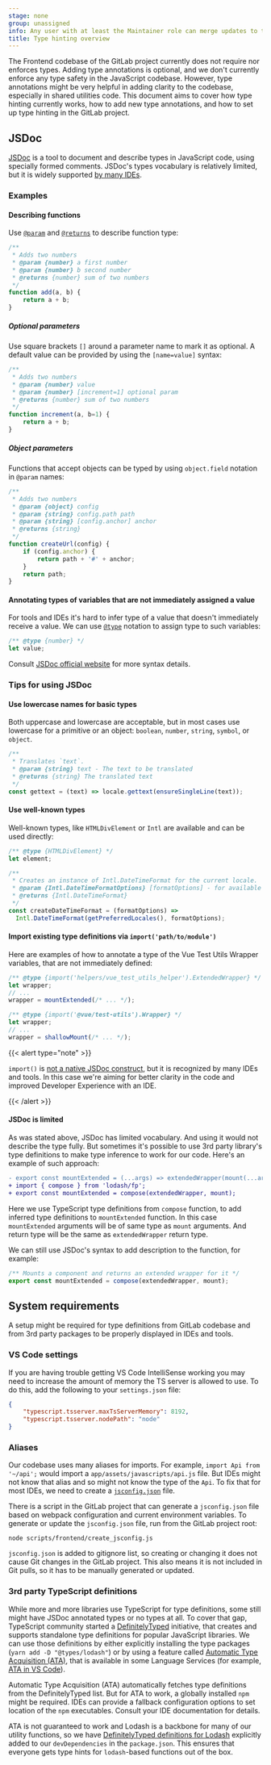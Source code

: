 ```yaml
---
stage: none
group: unassigned
info: Any user with at least the Maintainer role can merge updates to this content. For details, see https://docs.gitlab.com/ee/development/development_processes.html#development-guidelines-review.
title: Type hinting overview
---
```


The Frontend codebase of the GitLab project currently does not require nor enforces types. Adding
type annotations is optional, and we don't currently enforce any type safety in the JavaScript
codebase. However, type annotations might be very helpful in adding clarity to the codebase,
especially in shared utilities code. This document aims to cover how type hinting currently works,
how to add new type annotations, and how to set up type hinting in the GitLab project.

## JSDoc

[JSDoc](https://jsdoc.app/) is a tool to document and describe types in JavaScript code, using
specially formed comments. JSDoc's types vocabulary is relatively limited, but it is widely
supported [by many IDEs](https://en.wikipedia.org/wiki/JSDoc#JSDoc_in_use).

### Examples

#### Describing functions

Use [`@param`](https://jsdoc.app/tags-param) and [`@returns`](https://jsdoc.app/tags-returns)
to describe function type:

```javascript
/**
 * Adds two numbers
 * @param {number} a first number
 * @param {number} b second number
 * @returns {number} sum of two numbers
 */
function add(a, b) {
    return a + b;
}
```

##### Optional parameters

Use square brackets `[]` around a parameter name to mark it as optional. A default value can be
provided by using the `[name=value]` syntax:

```javascript
/**
 * Adds two numbers
 * @param {number} value
 * @param {number} [increment=1] optional param
 * @returns {number} sum of two numbers
 */
function increment(a, b=1) {
    return a + b;
}
```

##### Object parameters

Functions that accept objects can be typed by using `object.field` notation in `@param` names:

```javascript
/**
 * Adds two numbers
 * @param {object} config
 * @param {string} config.path path
 * @param {string} [config.anchor] anchor
 * @returns {string}
 */
function createUrl(config) {
    if (config.anchor) {
        return path + '#' + anchor;
    }
    return path;
}
```

#### Annotating types of variables that are not immediately assigned a value

For tools and IDEs it's hard to infer type of a value that doesn't immediately receive a value. We
can use [`@type`](https://jsdoc.app/tags-type) notation to assign type to such variables:

```javascript
/** @type {number} */
let value;
```

Consult [JSDoc official website](https://jsdoc.app/) for more syntax details.

### Tips for using JSDoc

#### Use lowercase names for basic types

Both uppercase and lowercase are acceptable, but in most cases use lowercase
for a primitive or an object: `boolean`, `number`, `string`, `symbol`, or `object`.

```javascript
/**
 * Translates `text`.
 * @param {string} text - The text to be translated
 * @returns {string} The translated text
 */
const gettext = (text) => locale.gettext(ensureSingleLine(text));
```

#### Use well-known types

Well-known types, like `HTMLDivElement` or `Intl` are available and can be used directly:

```javascript
/** @type {HTMLDivElement} */
let element;
```

```javascript
/**
 * Creates an instance of Intl.DateTimeFormat for the current locale.
 * @param {Intl.DateTimeFormatOptions} [formatOptions] - for available options, please see https://developer.mozilla.org/en-US/docs/Web/JavaScript/Reference/Global_Objects/DateTimeFormat
 * @returns {Intl.DateTimeFormat}
 */
const createDateTimeFormat = (formatOptions) =>
  Intl.DateTimeFormat(getPreferredLocales(), formatOptions);
```

#### Import existing type definitions via `import('path/to/module')`

Here are examples of how to annotate a type of the Vue Test Utils Wrapper variables, that are not
immediately defined:

```javascript
/** @type {import('helpers/vue_test_utils_helper').ExtendedWrapper} */
let wrapper;
// ...
wrapper = mountExtended(/* ... */);
```

```javascript
/** @type {import('@vue/test-utils').Wrapper} */
let wrapper;
// ...
wrapper = shallowMount(/* ... */);
```

{{< alert type="note" >}}

`import()` is [not a native JSDoc construct](https://github.com/jsdoc/jsdoc/issues/1645), but it is
recognized by many IDEs and tools. In this case we're aiming for better clarity in the code and
improved Developer Experience with an IDE.

{{< /alert >}}

#### JSDoc is limited

As was stated above, JSDoc has limited vocabulary. And using it would not describe the type fully.
But sometimes it's possible to use 3rd party library's type definitions to make type inference to
work for our code. Here's an example of such approach:

```diff
- export const mountExtended = (...args) => extendedWrapper(mount(...args));
+ import { compose } from 'lodash/fp';
+ export const mountExtended = compose(extendedWrapper, mount);
```

Here we use TypeScript type definitions from `compose` function, to add inferred type definitions to
`mountExtended` function. In this case `mountExtended` arguments will be of same type as `mount`
arguments. And return type will be the same as `extendedWrapper` return type.

We can still use JSDoc's syntax to add description to the function, for example:

```javascript
/** Mounts a component and returns an extended wrapper for it */
export const mountExtended = compose(extendedWrapper, mount);
```

## System requirements

A setup might be required for type definitions from GitLab codebase and from 3rd party packages to
be properly displayed in IDEs and tools.

### VS Code settings

If you are having trouble getting VS Code IntelliSense working you may need to increase the amount of
memory the TS server is allowed to use. To do this, add the following to your `settings.json` file:

```json
{
    "typescript.tsserver.maxTsServerMemory": 8192,
    "typescript.tsserver.nodePath": "node"
}
```

### Aliases

Our codebase uses many aliases for imports. For example, `import Api from '~/api';` would import a
`app/assets/javascripts/api.js` file. But IDEs might not know that alias and so might not know the
type of the `Api`. To fix that for most IDEs, we need to create a
[`jsconfig.json`](https://code.visualstudio.com/docs/languages/jsconfig) file.

There is a script in the GitLab project that can generate a `jsconfig.json` file based on webpack
configuration and current environment variables. To generate or update the `jsconfig.json` file,
run from the GitLab project root:

```shell
node scripts/frontend/create_jsconfig.js
```

`jsconfig.json` is added to gitignore list, so creating or changing it does not cause Git changes in
the GitLab project. This also means it is not included in Git pulls, so it has to be manually
generated or updated.

### 3rd party TypeScript definitions

While more and more libraries use TypeScript for type definitions, some still might have JSDoc
annotated types or no types at all. To cover that gap, TypeScript community started a
[DefinitelyTyped](https://github.com/DefinitelyTyped/DefinitelyTyped) initiative, that creates and
supports standalone type definitions for popular JavaScript libraries. We can use those definitions
by either explicitly installing the type packages (`yarn add -D "@types/lodash"`) or by using a
feature called [Automatic Type Acquisition (ATA)](https://www.typescriptlang.org/tsconfig/#typeAcquisition),
that is available in some Language Services
(for example, [ATA in VS Code](https://github.com/microsoft/TypeScript/wiki/JavaScript-Language-Service-in-Visual-Studio#user-content--automatic-acquisition-of-type-definitions)).

Automatic Type Acquisition (ATA) automatically fetches type definitions from the DefinitelyTyped
list. But for ATA to work, a globally installed `npm` might be required. IDEs can provide a fallback
configuration options to set location of the `npm` executables. Consult your IDE documentation for
details.

ATA is not guaranteed to work and Lodash is a backbone for many of our utility functions,
so we have [DefinitelyTyped definitions for Lodash](https://www.npmjs.com/package/@types/lodash)
explicitly added to our `devDependencies` in the `package.json`. This ensures that everyone gets
type hints for `lodash`-based functions out of the box.
